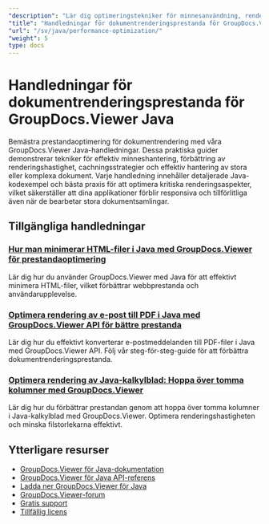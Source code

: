 ```yaml
---
"description": "Lär dig optimeringstekniker för minnesanvändning, renderingshastighet och hantering av stora dokument med GroupDocs.Viewer för Java."
"title": "Handledningar för dokumentrenderingsprestanda för GroupDocs.Viewer Java"
"url": "/sv/java/performance-optimization/"
"weight": 5
type: docs
---
```

# Handledningar för dokumentrenderingsprestanda för GroupDocs.Viewer Java

Bemästra prestandaoptimering för dokumentrendering med våra GroupDocs.Viewer Java-handledningar. Dessa praktiska guider demonstrerar tekniker för effektiv minneshantering, förbättring av renderingshastighet, cachningsstrategier och effektiv hantering av stora eller komplexa dokument. Varje handledning innehåller detaljerade Java-kodexempel och bästa praxis för att optimera kritiska renderingsaspekter, vilket säkerställer att dina applikationer förblir responsiva och tillförlitliga även när de bearbetar stora dokumentsamlingar.

## Tillgängliga handledningar

### [Hur man minimerar HTML-filer i Java med GroupDocs.Viewer för prestandaoptimering](./groupdocs-viewer-java-html-minification-guide/)
Lär dig hur du använder GroupDocs.Viewer med Java för att effektivt minimera HTML-filer, vilket förbättrar webbprestanda och användarupplevelse.

### [Optimera rendering av e-post till PDF i Java med GroupDocs.Viewer API för bättre prestanda](./optimize-email-pdf-rendering-java-groupdocs-viewer-api/)
Lär dig hur du effektivt konverterar e-postmeddelanden till PDF-filer i Java med GroupDocs.Viewer API. Följ vår steg-för-steg-guide för att förbättra dokumentrenderingsprestanda.

### [Optimera rendering av Java-kalkylblad: Hoppa över tomma kolumner med GroupDocs.Viewer](./optimize-spreadsheet-rendering-java-skip-empty-columns/)
Lär dig hur du förbättrar prestandan genom att hoppa över tomma kolumner i Java-kalkylblad med GroupDocs.Viewer. Optimera renderingshastigheten och minska filstorlekarna effektivt.

## Ytterligare resurser

- [GroupDocs.Viewer för Java-dokumentation](https://docs.groupdocs.com/viewer/java/)
- [GroupDocs.Viewer för Java API-referens](https://reference.groupdocs.com/viewer/java/)
- [Ladda ner GroupDocs.Viewer för Java](https://releases.groupdocs.com/viewer/java/)
- [GroupDocs.Viewer-forum](https://forum.groupdocs.com/c/viewer/9)
- [Gratis support](https://forum.groupdocs.com/)
- [Tillfällig licens](https://purchase.groupdocs.com/temporary-license/)
